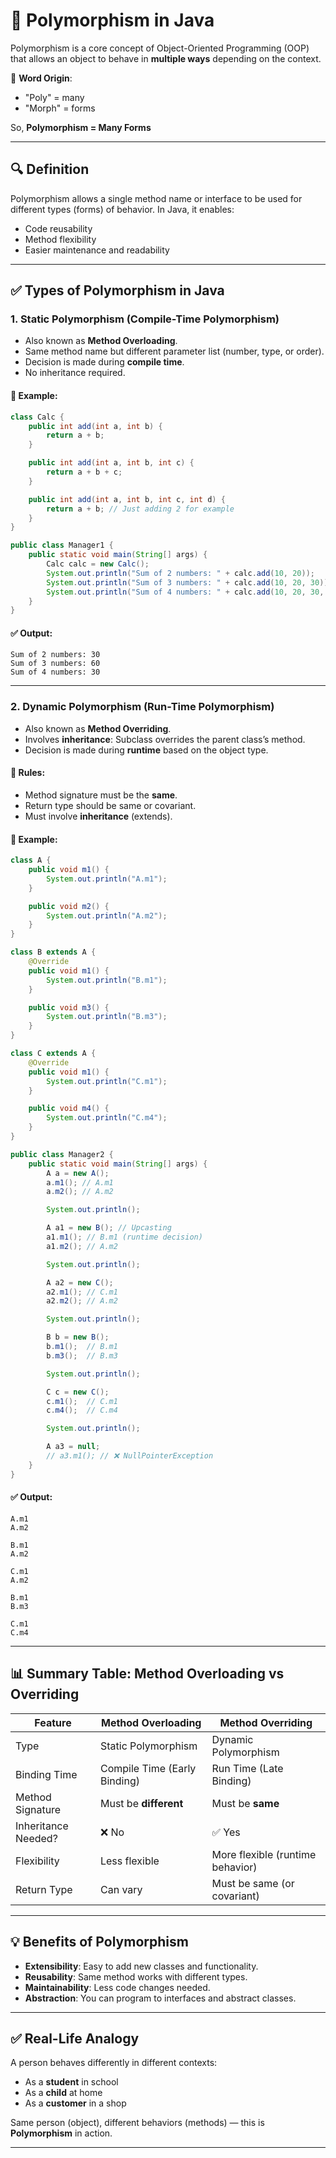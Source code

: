 # 📘 Polymorphism in Java

Polymorphism is a core concept of Object-Oriented Programming (OOP) that allows an object to behave in **multiple ways** depending on the context.

🧾 **Word Origin**:  
- "Poly" = many  
- "Morph" = forms  

So, **Polymorphism = Many Forms**

---

## 🔍 Definition
Polymorphism allows a single method name or interface to be used for different types (forms) of behavior. In Java, it enables:
- Code reusability
- Method flexibility
- Easier maintenance and readability

---

## ✅ Types of Polymorphism in Java

### 1. **Static Polymorphism** (Compile-Time Polymorphism)
- Also known as **Method Overloading**.
- Same method name but different parameter list (number, type, or order).
- Decision is made during **compile time**.
- No inheritance required.

#### 📌 Example:
```java
class Calc {
    public int add(int a, int b) {
        return a + b;
    }

    public int add(int a, int b, int c) {
        return a + b + c;
    }

    public int add(int a, int b, int c, int d) {
        return a + b; // Just adding 2 for example
    }
}

public class Manager1 {
    public static void main(String[] args) {
        Calc calc = new Calc();
        System.out.println("Sum of 2 numbers: " + calc.add(10, 20));
        System.out.println("Sum of 3 numbers: " + calc.add(10, 20, 30));
        System.out.println("Sum of 4 numbers: " + calc.add(10, 20, 30, 40));
    }
}
```

#### ✅ Output:
```
Sum of 2 numbers: 30
Sum of 3 numbers: 60
Sum of 4 numbers: 30
```

---

### 2. **Dynamic Polymorphism** (Run-Time Polymorphism)
- Also known as **Method Overriding**.
- Involves **inheritance**: Subclass overrides the parent class’s method.
- Decision is made during **runtime** based on the object type.

#### 🔁 Rules:
- Method signature must be the **same**.
- Return type should be same or covariant.
- Must involve **inheritance** (extends).

#### 📌 Example:
```java
class A {
    public void m1() {
        System.out.println("A.m1");
    }

    public void m2() {
        System.out.println("A.m2");
    }
}

class B extends A {
    @Override
    public void m1() {
        System.out.println("B.m1");
    }

    public void m3() {
        System.out.println("B.m3");
    }
}

class C extends A {
    @Override
    public void m1() {
        System.out.println("C.m1");
    }

    public void m4() {
        System.out.println("C.m4");
    }
}

public class Manager2 {
    public static void main(String[] args) {
        A a = new A();
        a.m1(); // A.m1
        a.m2(); // A.m2

        System.out.println();

        A a1 = new B(); // Upcasting
        a1.m1(); // B.m1 (runtime decision)
        a1.m2(); // A.m2

        System.out.println();

        A a2 = new C();
        a2.m1(); // C.m1
        a2.m2(); // A.m2

        System.out.println();

        B b = new B();
        b.m1();  // B.m1
        b.m3();  // B.m3

        System.out.println();

        C c = new C();
        c.m1();  // C.m1
        c.m4();  // C.m4

        System.out.println();

        A a3 = null;
        // a3.m1(); // ❌ NullPointerException
    }
}
```

#### ✅ Output:
```
A.m1
A.m2

B.m1
A.m2

C.m1
A.m2

B.m1
B.m3

C.m1
C.m4
```

---

## 📊 Summary Table: Method Overloading vs Overriding

| Feature                | Method Overloading               | Method Overriding                   |
|------------------------|----------------------------------|-------------------------------------|
| Type                   | Static Polymorphism              | Dynamic Polymorphism                |
| Binding Time           | Compile Time (Early Binding)     | Run Time (Late Binding)             |
| Method Signature       | Must be **different**            | Must be **same**                    |
| Inheritance Needed?    | ❌ No                            | ✅ Yes                              |
| Flexibility            | Less flexible                    | More flexible (runtime behavior)    |
| Return Type            | Can vary                         | Must be same (or covariant)         |

---

## 💡 Benefits of Polymorphism
- **Extensibility**: Easy to add new classes and functionality.
- **Reusability**: Same method works with different types.
- **Maintainability**: Less code changes needed.
- **Abstraction**: You can program to interfaces and abstract classes.

---

## ✅ Real-Life Analogy
A person behaves differently in different contexts:
- As a **student** in school
- As a **child** at home
- As a **customer** in a shop

Same person (object), different behaviors (methods) — this is **Polymorphism** in action.

---
